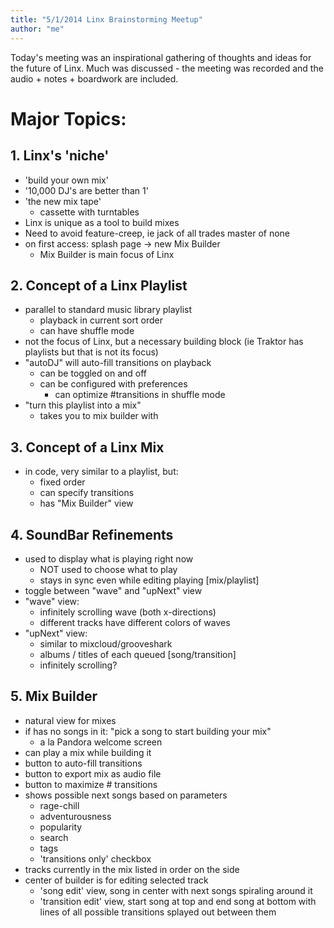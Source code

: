 ```yaml
---
title: "5/1/2014 Linx Brainstorming Meetup"
author: "me"
---
```


Today's meeting was an inspirational gathering of thoughts and ideas for the future of Linx. Much was discussed - the meeting was recorded and the audio + notes + boardwork are included.

# Major Topics:

## 1. Linx's 'niche'
  - 'build your own mix'
  - '10,000 DJ's are better than 1'
  - 'the new mix tape'
    + cassette with turntables
  - Linx is unique as a tool to build mixes
  - Need to avoid feature-creep, ie jack of all trades master of none
  - on first access: splash page -> new Mix Builder
    + Mix Builder is main focus of Linx

## 2. Concept of a Linx Playlist
  - parallel to standard music library playlist
    + playback in current sort order
    + can have shuffle mode
  - not the focus of Linx, but a necessary building block (ie Traktor has playlists but that is not its focus)
  - "autoDJ" will auto-fill transitions on playback
    + can be toggled on and off
    + can be configured with preferences
      * can optimize #transitions in shuffle mode
  - "turn this playlist into a mix"
    + takes you to mix builder with 

## 3. Concept of a Linx Mix
  - in code, very similar to a playlist, but:
    + fixed order
    + can specify transitions
    + has "Mix Builder" view

## 4. SoundBar Refinements
  - used to display what is playing right now
    + NOT used to choose what to play
    + stays in sync even while editing playing [mix/playlist]
  - toggle between "wave" and "upNext" view
  - "wave" view:
    + infinitely scrolling wave (both x-directions)
    + different tracks have different colors of waves
  - "upNext" view:
    + similar to mixcloud/grooveshark
    + albums / titles of each queued [song/transition]
    + infinitely scrolling?

## 5. Mix Builder
  - natural view for mixes
  - if has no songs in it: "pick a song to start building your mix"
    + a la Pandora welcome screen
  - can play a mix while building it
  - button to auto-fill transitions
  - button to export mix as audio file
  - button to maximize # transitions
  - shows possible next songs based on parameters
    + rage-chill
    + adventurousness
    + popularity
    + search
    + tags
    + 'transitions only' checkbox
  - tracks currently in the mix listed in order on the side
  - center of builder is for editing selected track
    + 'song edit' view, song in center with next songs spiraling around it
    + 'transition edit' view, start song at top and end song at bottom with lines of all possible transitions splayed out between them






